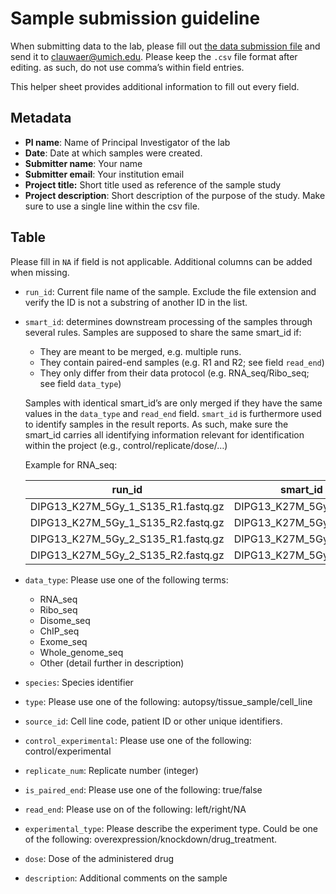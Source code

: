 # Sample submission guideline

When submitting data to the lab, please fill out [the data submission file](blob:https://github.com/905f952d-18ae-4372-acca-db676f0abf19) and send it to [clauwaer@umich.edu](mailto:clauwaer@umich.edu). Please keep the `.csv` file format after editing. as such, do not use comma’s within field entries.

This helper sheet provides additional information to fill out every field.

## Metadata

- **PI name**: Name of Principal Investigator of the lab
- **Date**: Date at which samples were created.
- **Submitter name**: Your name
- **Submitter email**: Your institution email
- **Project title:** Short title used as reference of the sample study
- **Project description**: Short description of the purpose of the study. Make sure to use a single line within the csv file.

## Table

Please fill in `NA` if field is not applicable. Additional columns can be added when missing.

- `run_id`: Current file name of the sample. Exclude the file extension and verify the ID is not a substring of another ID in the list.
- `smart_id`: determines downstream processing of the samples through several rules. Samples are supposed to share the same smart_id if:
  - They are meant to be merged, e.g. multiple runs.
  - They contain paired-end samples (e.g. R1 and R2; see field `read_end`)
  - They only differ from their data protocol (e.g. RNA_seq/Ribo_seq; see field `data_type`)

  Samples with identical smart_id’s are only merged if they have the same values in the `data_type` and `read_end` field. `smart_id` is furthermore used to identify samples in the result reports. As such, make sure the smart_id carries all identifying information relevant for identification within the project (e.g., control/replicate/dose/…)

  Example for RNA_seq:

  | **run_id** | **smart_id** |
  | --- | --- |
  | DIPG13_K27M_5Gy_1_S135_R1.fastq.gz | DIPG13_K27M_5Gy_1_S135 |
  | DIPG13_K27M_5Gy_1_S135_R2.fastq.gz | DIPG13_K27M_5Gy_1_S135 |
  | DIPG13_K27M_5Gy_2_S135_R1.fastq.gz | DIPG13_K27M_5Gy_2_S135 |
  | DIPG13_K27M_5Gy_2_S135_R2.fastq.gz | DIPG13_K27M_5Gy_2_S135 |

- `data_type`: Please use one of the following terms:
  - RNA_seq
  - Ribo_seq
  - Disome_seq
  - ChIP_seq
  - Exome_seq
  - Whole_genome_seq
  - Other (detail further in description)
- `species`: Species identifier
- `type`: Please use one of the following: autopsy/tissue_sample/cell_line
- `source_id`: Cell line code, patient ID or other unique identifiers.
- `control_experimental`: Please use one of the following: control/experimental
- `replicate_num`: Replicate number (integer)
- `is_paired_end`: Please use one of the following: true/false
- `read_end`: Please use on of the following: left/right/NA
- `experimental_type`: Please describe the experiment type. Could be one of the following: overexpression/knockdown/drug_treatment.
- `dose`: Dose of the administered drug
- `description`: Additional comments on the sample
